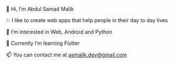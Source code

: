 👋 Hi, I’m Abdul Samad Malik

✨ I like to create web apps that help people in their day to day lives

👀 I’m interested in Web, Android and Python

🌱 Currently I’m learning Flutter

📫 You can contact me at asmalik.dev@gmail.com
